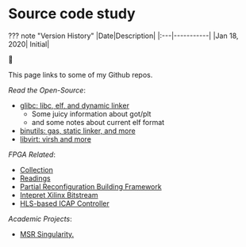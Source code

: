 # Source code study

??? note "Version History"
	|Date|Description|
	|:---|-----------|
	|Jan 18, 2020| Initial|

:whale2:

This page links to some of my Github repos.

*Read the Open-Source*:

- [glibc: libc, elf, and dynamic linker](https://github.com/lastweek/source-glibc)
    - Some juicy information about got/plt
    - and some notes about current elf format
- [binutils: gas, static linker, and more](https://github.com/lastweek/source-binutils)
- [libvirt: virsh and more](https://github.com/lastweek/source-libvirt)

*FPGA Related*:

- [Collection](https://github.com/lastweek/fpga_vivado_scripts)
- [Readings](https://github.com/lastweek/fpga_readings)
- [Partial Reconfiguration Building Framework](https://github.com/lastweek/fpga_pr_scripts)
- [Intepret Xilinx Bitstream](https://github.com/lastweek/fpga_interpret_bitstream)
- [HLS-based ICAP Controller](https://github.com/lastweek/fpga_icap_hls/)

*Academic Projects*:

- [MSR Singularity.](https://github.com/lastweek/source-singularity)
